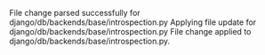 File change parsed successfully for django/db/backends/base/introspection.py
Applying file update for django/db/backends/base/introspection.py
File change applied to django/db/backends/base/introspection.py.
